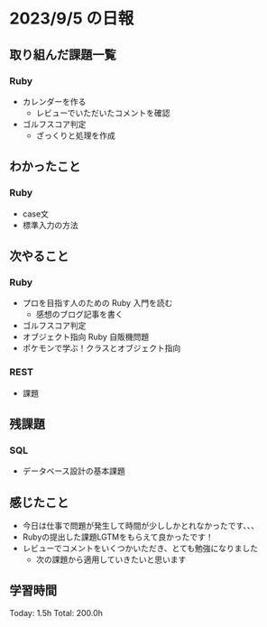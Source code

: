 # 2023/9/5 の日報

## 取り組んだ課題一覧

### Ruby

- カレンダーを作る
  - レビューでいただいたコメントを確認
- ゴルフスコア判定
  - ざっくりと処理を作成

## わかったこと

### Ruby

- case文
- 標準入力の方法

## 次やること

### Ruby

- プロを目指す人のための Ruby 入門を読む
  - 感想のブログ記事を書く
- ゴルフスコア判定
- オブジェクト指向 Ruby 自販機問題
- ポケモンで学ぶ！クラスとオブジェクト指向

### REST

- 課題

## 残課題

### SQL

- データベース設計の基本課題

## 感じたこと

- 今日は仕事で問題が発生して時間が少ししかとれなかったです、、、
- Rubyの提出した課題LGTMをもらえて良かったです！
- レビューでコメントをいくつかいただき、とても勉強になりました
  - 次の課題から適用していきたいと思います
  
## 学習時間

Today: 1.5h
Total: 200.0h
